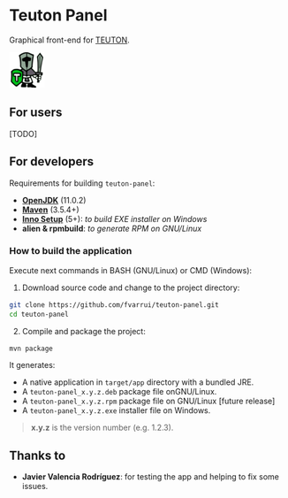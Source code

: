 # Teuton Panel

Graphical front-end for [TEUTON](https://github.com/dvarrui/teuton).

![logo](logo.png)

## For users

[TODO]

## For developers

Requirements for building `teuton-panel`:

* [**OpenJDK**](https://adoptopenjdk.net/) (11.0.2)
* [**Maven**](https://maven.apache.org) (3.5.4+)
* [**Inno Setup**](http://www.jrsoftware.org/isinfo.php) (5+): *to build EXE installer on Windows*
* **alien & rpmbuild**: *to generate RPM on GNU/Linux*

### How to build the application 

Execute next commands in BASH (GNU/Linux) or CMD (Windows):

1. Download source code and change to the project directory:

```bash
git clone https://github.com/fvarrui/teuton-panel.git
cd teuton-panel
```

2. Compile and package the project:

```bash
mvn package
```

It generates:

* A native application in `target/app` directory with a bundled JRE.
* A `teuton-panel_x.y.z.deb` package file onGNU/Linux. 
* A `teuton-panel_x.y.z.rpm` package file on GNU/Linux [future release]
* A `teuton-panel_x.y.z.exe` installer file on Windows.

> **x.y.z** is the version number (e.g. 1.2.3).

## Thanks to

* **Javier Valencia Rodríguez**: for testing the app and helping to fix some issues.